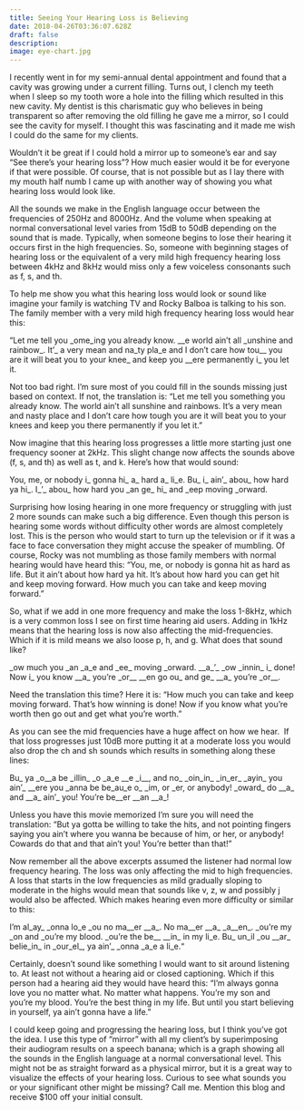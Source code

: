 ```yaml
---
title: Seeing Your Hearing Loss is Believing
date: 2018-04-26T03:36:07.628Z
draft: false
description:
image: eye-chart.jpg
---
```


<!--StartFragment-->

I recently went in for my semi-annual dental appointment and found that a cavity was growing under a current filling. Turns out, I clench my teeth when I sleep so my tooth wore a hole into the filling which resulted in this new cavity. My dentist is this charismatic guy who believes in being transparent so after removing the old filling he gave me a mirror, so I could see the cavity for myself. I thought this was fascinating and it made me wish I could do the same for my clients.

Wouldn’t it be great if I could hold a mirror up to someone’s ear and say “See there’s your hearing loss”? How much easier would it be for everyone if that were possible. Of course, that is not possible but as I lay there with my mouth half numb I came up with another way of showing you what hearing loss would look like.

All the sounds we make in the English language occur between the frequencies of 250Hz and 8000Hz. And the volume when speaking at normal conversational level varies from 15dB to 50dB depending on the sound that is made. Typically, when someone begins to lose their hearing it occurs first in the high frequencies. So, someone with beginning stages of hearing loss or the equivalent of a very mild high frequency hearing loss between 4kHz and 8kHz would miss only a few voiceless consonants such as f, s, and th.

To help me show you what this hearing loss would look or sound like imagine your family is watching TV and Rocky Balboa is talking to his son. The family member with a very mild high frequency hearing loss would hear this:

<p>“Let me tell you _ome_ing you already know. __e world ain’t all _unshine and rainbow_. It’_ a very mean and na_ty pla_e and I don’t care how tou__ you are it will beat you to your knee_ and keep you __ere permanently i_ you let it. </p>

<p>Not too bad right. I’m sure most of you could fill in the sounds missing just based on context. If not, the translation is: “Let me tell you something you already know. The world ain’t all sunshine and rainbows. It’s a very mean and nasty place and I don’t care how tough you are it will beat you to your knees and keep you there permanently if you let it.”</p>

Now imagine that this hearing loss progresses a little more starting just one frequency sooner at 2kHz. This slight change now affects the sounds above (f, s, and th) as well as t, and k. Here’s how that would sound:

<p>You, me, or nobody i_ gonna hi_ a_ hard a_ li_e. Bu_ i_ ain’_ abou_ how hard ya hi_. I_’_ abou_ how hard you _an ge_ hi_ and _eep moving _orward.</p>

Surprising how losing hearing in one more frequency or struggling with just 2 more sounds can make such a big difference. Even though this person is hearing some words without difficulty other words are almost completely lost. This is the person who would start to turn up the television or if it was a face to face conversation they might accuse the speaker of mumbling. Of course, Rocky was not mumbling as those family members with normal hearing would have heard this: “You, me, or nobody is gonna hit as hard as life. But it ain’t about how hard ya hit. It’s about how hard you can get hit and keep moving forward. How much you can take and keep moving forward.”

So, what if we add in one more frequency and make the loss 1-8kHz, which is a very common loss I see on first time hearing aid users. Adding in 1kHz means that the hearing loss is now also affecting the mid-frequencies. Which if it is mild means we also loose p, h, and g. What does that sound like?

<p>_ow much you _an _a_e and _ee_ moving _orward. __a_’_ _ow _innin_ i_ done! Now i_ you know __a_ you’re _or__ __en go ou_ and ge_ __a_ you’re _or__.</p>

Need the translation this time? Here it is: “How much you can take and keep moving forward. That’s how winning is done! Now if you know what you’re worth then go out and get what you’re worth.”

As you can see the mid frequencies have a huge affect on how we hear.  If that loss progresses just 10dB more putting it at a moderate loss you would also drop the ch and sh sounds which results in something along these lines:

<p>Bu_ ya _o__a be _illin_ _o _a_e __e _i__, and no_ _oin_in_ _in_er_ _ayin_ you ain’_ __ere you _anna be be_au_e o_ _im, or _er, or anybody! _oward_ do __a_ and __a_ ain’_ you! You’re be__er __an __a_!</p>

Unless you have this movie memorized I’m sure you will need the translation: “But ya gotta be willing to take the hits, and not pointing fingers saying you ain’t where you wanna be because of him, or her, or anybody! Cowards do that and that ain’t you! You’re better than that!”

Now remember all the above excerpts assumed the listener had normal low frequency hearing. The loss was only affecting the mid to high frequencies. A loss that starts in the low frequencies as mild gradually sloping to moderate in the highs would mean that sounds like v, z, w and possibly j would also be affected. Which makes hearing even more difficulty or similar to this:

<p>I’m al_ay_ _onna lo_e _ou no ma__er __a_. No ma__er __a_ _a__en_. _ou’re my _on and _ou’re my blood. _ou’re the be__ __in_ in my li_e. Bu_ un_il _ou __ar_ belie_in_ in _our_el_, ya ain’_ _onna _a_e a li_e.“</p>

Certainly, doesn’t sound like something I would want to sit around listening to. At least not without a hearing aid or closed captioning. Which if this person had a hearing aid they would have heard this: “I’m always gonna love you no matter what. No matter what happens. You’re my son and you’re my blood. You’re the best thing in my life. But until you start believing in yourself, ya ain’t gonna have a life.”

I could keep going and progressing the hearing loss, but I think you’ve got the idea. I use this type of “mirror” with all my client’s by superimposing their audiogram results on a speech banana; which is a graph showing all the sounds in the English language at a normal conversational level. This might not be as straight forward as a physical mirror, but it is a great way to visualize the effects of your hearing loss. Curious to see what sounds you or your significant other might be missing? Call me. Mention this blog and receive $100 off your initial consult.

<!--EndFragment-->
